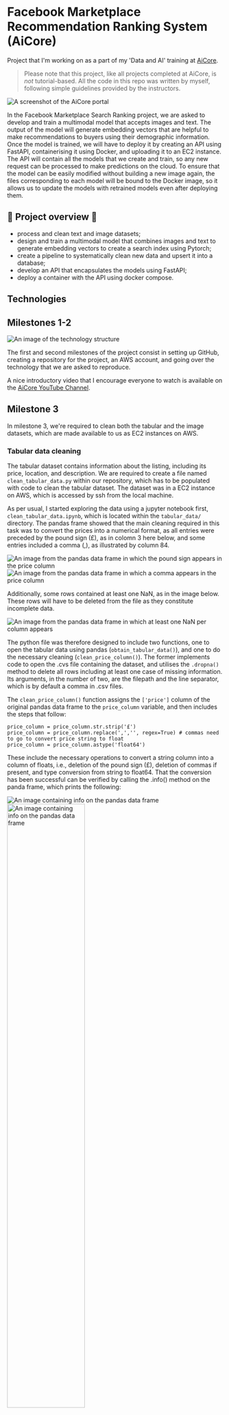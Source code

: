 # Facebook Marketplace Recommendation Ranking System (AiCore)

Project that I'm working on as a part of my 'Data and AI' training at [AiCore](https://www.theaicore.com/).

> Please note that this project, like all projects completed at AiCore, is *not* tutorial-based. All the code in this repo was written by myself, following simple guidelines provided by the instructors.

![A screenshot of the AiCore portal](images/portal.png)

In the Facebook Marketplace Search Ranking project, we are asked to develop and train a multimodal model that accepts images and text. The output of the model will generate embedding vectors that are helpful to make recommendations to buyers using their demographic information. 
Once the model is trained, we will have to deploy it by creating an API using FastAPI, containerising it using Docker, and uploading it to an EC2 instance. The API will contain all the models that we create and train, so any new request can be processed to make predictions on the cloud. To ensure that the model can be easily modified without building a new image again, the files corresponding to each model will be bound to the Docker image, so it allows us to update the models with retrained models even after deploying them.

## 👀 Project overview 👀

- process and clean text and image datasets;
- design and train a multimodal model that combines images and text to generate embedding vectors to create a search index using Pytorch;
- create a pipeline to systematically clean new data and upsert it into a database;
- develop an API that encapsulates the models using FastAPI;
- deploy a container with the API using docker compose.

## Technologies

## Milestones 1-2

![An image of the technology structure](images/technology.png)

The first and second milestones of the project consist in setting up GitHub, creating a repository for the project, an AWS account, and going over the technology that we are asked to reproduce.

A nice introductory video that I encourage everyone to watch is available on the [AiCore YouTube Channel](https://youtu.be/1Z5V2VrHTTA).

## Milestone 3

In milestone 3, we're required to clean both the tabular and the image datasets, which are made available to us as EC2 instances on AWS.

### Tabular data cleaning

The tabular dataset contains information about the listing, including its price, location, and description. We are required to create a file named `clean_tabular_data.py` within our repository, which has to be populated with code to clean the tabular dataset. The dataset was in a EC2 instance on AWS, which is accessed by ssh from the local machine.

As per usual, I started exploring the data using a jupyter notebook first, `clean_tabular_data.ipynb`, which is located within the `tabular_data/` directory. The pandas frame showed that the main cleaning required in this task was to convert the prices into a numerical format, as all entries were preceded by the pound sign (£), as in colomn 3 here below, and some entries included a comma (,), as illustrated by column 84.

![An image from the pandas data frame in which the pound sign appears in the price column](images/pound.png)
![An image from the pandas data frame in which a comma appears in the price column](images/comma.png)

Additionally, some rows contained at least one NaN, as in the image below. These rows will have to be deleted from the file as they constitute incomplete data.

![An image from the pandas data frame in which at least one NaN per column appears](images/nan.png)

The python file was therefore designed to include two functions, one to open the tabular data using pandas (`obtain_tabular_data()`), and one to do the necessary cleaning (`clean_price_column()`). The former implements code to open the .cvs file containing the dataset, and utilises the `.dropna()` method to delete all rows including at least one case of missing information. Its arguments, in the number of two, are the filepath and the line separator, which is by default a comma in .csv files.

The `clean_price_column()` function assigns the `['price']` column of the original pandas data frame to the `price_column` variable, and then includes the steps that follow:

```python3
price_column = price_column.str.strip('£')
price_column = price_column.replace(',','', regex=True) # commas need to go to convert price string to float
price_column = price_column.astype('float64')
```

These include the necessary operations to convert a string column into a column of floats, i.e., deletion of the pound sign (£), deletion of commas if present, and type conversion from string to float64. That the conversion has been successful can be verified by calling the .info() method on the panda frame, which prints the following:

![An image containing info on the pandas data frame](images/info.png)
<img src="images/info.png" alt="An image containing info on the pandas data frame" width="60%" height="60%"/>

### Image data cleaning

The image dataset comprises of a total of 12668 items. These do not have the same size, nor the same number of channels. We were therefore required to write code to make sure all images were consistent along these two dimensions.

The `clean_images.py`file in the repository contains the code I wrote to clean the image dataset. This implements a pipeline that applies the necessary cleaning to the image dataset by defining a function called `clean_image_data`. The function takes two arguments: `final_size` (int), the size value in pixels of the resized image, and `image` (image), the image to be resized.

```python3
def clean_image_data(final_size, image):
    size = image.size
    ratio = float(final_size) / max(size)
    new_image_size = tuple([int(x*ratio) for x in size])
    image = image.resize(new_image_size, Image.Resampling.LANCZOS)
    new_image = Image.new("RGB", (final_size, final_size))
    new_image.paste(image, ((final_size-new_image_size[0])//2, (final_size-new_image_size[1])//2))
```

The ratio, assigned to the `ratio` variable is the final size of the image over the max size, converted into a float, while the `new_image_size` is a tuple created using a list comprehension that takes each x in the image `size` (calculated using the built-in `.size` method), multiplies it by the ratio. For the actual resizing, I used `Resampling.LANCZOS` instead of the suggested `ANTIALIAS` as the terminal signalled that the latter will be deprecated in Pillow 10. The function returns the resized image, which is assigned to the variable `new_image`.

```python3
return new_image
```

A docstring has been added to the function, as per python OOP best practices.

The logic behind the file is quite straightforward, and is implemented in the `if __name__ == '__main__'` function. 

It should take in a filepath to the folder which contains the images, then clean them and save them into a new folder called "cleaned_images".

```python3
new_path = "image_dataset/cleaned_images/"
if not os.path.exists(new_path):
    os.mkdir(new_path)
```

```python3
for n, item in enumerate(dirs[:5], 1): # index has to be changed to limit/increase number of processed images
    try:
        image = Image.open(path + item)
        new_image = clean_image_data(final_size, image)
        new_image.save(f'{new_path}{n}_resized.jpg')
    except:
        print(f'Resizing failed for {item}.')
```

A try-except statement has been added to make sure the program does not crash if a file in the `raw_images` folder is not recognised as an image.

The result of the resizing can be seen in the image below. Please note both the change in file name (from a quite complex and random one to `1_resized.png`) and in file size (from 1024x767 to 512x512). The file size has been chosen after a random exploratory analysis of the file sizes in the complete dataset.

![An image showing the start image and resulting image after the resizing process](images/resizing.png)

> Little curiosity: My 6-year-old daughter has developed an interest in computing lately, and `resizing.png` is the first image she's ever named.